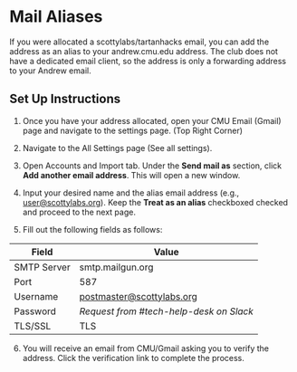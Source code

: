 # Mail Aliases

If you were allocated a scottylabs/tartanhacks email, you can add the address as
an alias to your andrew.cmu.edu address. The club does not have a dedicated email
client, so the address is only a forwarding address to your Andrew email.

## Set Up Instructions

1. Once you have your address allocated, open your CMU Email (Gmail) page and navigate
   to the settings page. (Top Right Corner)

2. Navigate to the All Settings page (See all settings).

3. Open Accounts and Import tab. Under the **Send mail as** section, click **Add another email address**. This will open a new window.

4. Input your desired name and the alias email address (e.g., user@scottylabs.org). Keep the **Treat as an alias** checkboxed checked and proceed to the next page.

5. Fill out the following fields as follows:

| Field       | Value                                   |
| ----------- | --------------------------------------- |
| SMTP Server | smtp.mailgun.org                        |
| Port        | 587                                     |
| Username    | postmaster@scottylabs.org               |
| Password    | _Request from #tech-help-desk on Slack_ |
| TLS/SSL     | TLS                                     |

6. You will receive an email from CMU/Gmail asking you to verify the address. Click the verification link
   to complete the process.
